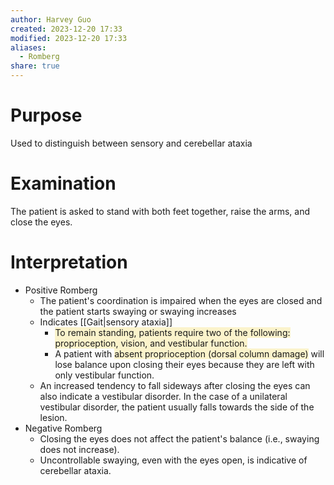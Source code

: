 ```yaml
---
author: Harvey Guo
created: 2023-12-20 17:33
modified: 2023-12-20 17:33
aliases:
  - Romberg
share: true
---
```

# Purpose
Used to distinguish between sensory and cerebellar ataxia
# Examination
The patient is asked to stand with both feet together, raise the arms, and close the eyes.
# Interpretation
- Positive Romberg
	- The patient's coordination is impaired when the eyes are closed and the patient starts swaying or swaying increases
	- Indicates [[Gait|sensory ataxia]] 
		- <span style="background:rgba(240, 200, 0, 0.2)">To remain standing, patients require two of the following: proprioception, vision, and vestibular function.</span>
		- A patient with <span style="background:rgba(240, 200, 0, 0.2)">absent proprioception (dorsal column damage)</span> will lose balance upon closing their eyes because they are left with only vestibular function.
	- An increased tendency to fall sideways after closing the eyes can also indicate a vestibular disorder. In the case of a unilateral vestibular disorder, the patient usually falls towards the side of the lesion. 
- Negative Romberg
	- Closing the eyes does not affect the patient's balance (i.e., swaying does not increase).
	- Uncontrollable swaying, even with the eyes open, is indicative of cerebellar ataxia. 